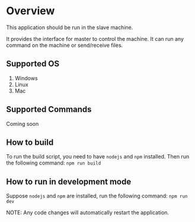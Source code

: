 # Overview

This application should be run in the slave machine.

It provides the interface for master to control the machine. It can run any command on the machine or send/receive files.

## Supported OS

1. Windows
2. Linux
3. Mac

## Supported Commands

Coming soon

## How to build

To run the build script, you need to have `nodejs` and `npm` installed. Then run the following command:
`npm run build`

## How to run in development mode

Suppose `nodejs` and `npm` are installed, run the following command:
`npm run dev`

NOTE: Any code changes will automatically restart the application.
